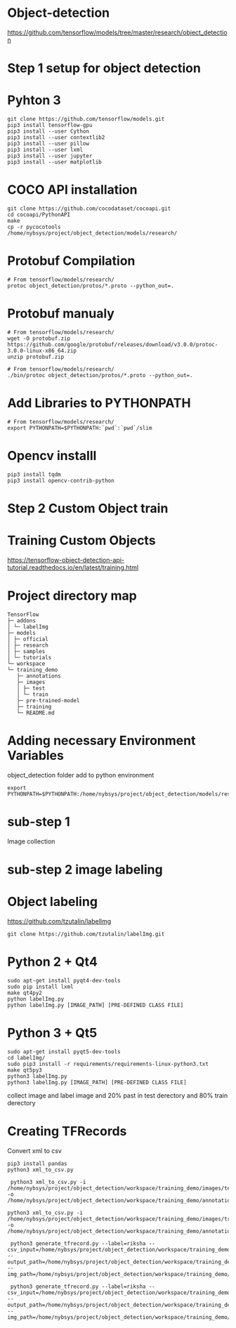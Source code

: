 # Object-detection

https://github.com/tensorflow/models/tree/master/research/object_detection

# Step 1 setup for object detection
# Pyhton 3
```
git clone https://github.com/tensorflow/models.git
pip3 install tensorflow-gpu
pip3 install --user Cython
pip3 install --user contextlib2
pip3 install --user pillow
pip3 install --user lxml
pip3 install --user jupyter
pip3 install --user matplotlib
```
# COCO API installation
```
git clone https://github.com/cocodataset/cocoapi.git
cd cocoapi/PythonAPI
make
cp -r pycocotools /home/nybsys/project/object_detection/models/research/
```
# Protobuf Compilation
```
# From tensorflow/models/research/
protoc object_detection/protos/*.proto --python_out=.
```
# Protobuf manualy
```
# From tensorflow/models/research/
wget -O protobuf.zip https://github.com/google/protobuf/releases/download/v3.0.0/protoc-3.0.0-linux-x86_64.zip
unzip protobuf.zip

# From tensorflow/models/research/
./bin/protoc object_detection/protos/*.proto --python_out=.
```
# Add Libraries to PYTHONPATH
```
# From tensorflow/models/research/
export PYTHONPATH=$PYTHONPATH:`pwd`:`pwd`/slim
```

# Opencv installl
```
pip3 install tqdm
pip3 install opencv-contrib-python

```
# Step 2 Custom Object train
# Training Custom Objects
https://tensorflow-object-detection-api-tutorial.readthedocs.io/en/latest/training.html
# Project directory map
```
TensorFlow
├─ addons
│ └─ labelImg
├─ models
│ ├─ official
│ ├─ research
│ ├─ samples
│ └─ tutorials
└─ workspace
└─ training_demo
   ├─ annotations
   ├─ images
   │ ├─ test
   │ └─ train
   ├─ pre-trained-model
   ├─ training
   └─ README.md

```
# Adding necessary Environment Variables

object_detection folder add to python environment
```
export PYTHONPATH=$PYTHONPATH:/home/nybsys/project/object_detection/models/research
```
# sub-step 1 
Image collection

# sub-step 2 image labeling

# Object labeling
https://github.com/tzutalin/labelImg

```
git clone https://github.com/tzutalin/labelImg.git
```

# Python 2 + Qt4
```
sudo apt-get install pyqt4-dev-tools
sudo pip install lxml
make qt4py2
python labelImg.py
python labelImg.py [IMAGE_PATH] [PRE-DEFINED CLASS FILE]
```
# Python 3 + Qt5
```
sudo apt-get install pyqt5-dev-tools
cd labelImg/
sudo pip3 install -r requirements/requirements-linux-python3.txt
make qt5py3
python3 labelImg.py
python3 labelImg.py [IMAGE_PATH] [PRE-DEFINED CLASS FILE]
```
collect image and label image and 20% past in test derectory and 80% train derectory
# Creating TFRecords
Convert xml to csv
```
pip3 install pandas
python3 xml_to_csv.py

```
```
 python3 xml_to_csv.py -i /home/nybsys/project/object_detection/workspace/training_demo/images/test -o /home/nybsys/project/object_detection/workspace/training_demo/annotations/test_labels.csv
  
python3 xml_to_csv.py -i /home/nybsys/project/object_detection/workspace/training_demo/images/train -o /home/nybsys/project/object_detection/workspace/training_demo/annotations/train_labels.csv
 
 python3 generate_tfrecord.py --label=riksha --csv_input=/home/nybsys/project/object_detection/workspace/training_demo/annotations/train_labels.csv --output_path=/home/nybsys/project/object_detection/workspace/training_demo/annotations/train.record --img_path=/home/nybsys/project/object_detection/workspace/training_demo/images/train
 
 python3 generate_tfrecord.py --label=riksha --csv_input=/home/nybsys/project/object_detection/workspace/training_demo/annotations/test_labels.csv --output_path=/home/nybsys/project/object_detection/workspace/training_demo/annotations/test.record --img_path=/home/nybsys/project/object_detection/workspace/training_demo/images/test
```
